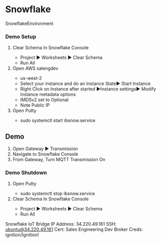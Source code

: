 # Snowflake
SnowflakeEnvironment

### Demo Setup

<ol>
    <li>Clear Schema In Snowflake Console</li>
    <ul>
      <li>Project ► Worksheets ► Clear Schema</li>
      <li>Run All</li>
    </ul>
         <li>Open AWS salengdev</li>
    <ul>
      <li>us-west-2</li>
      <li>Select your instance and do an Instance State► Start Instance </li>  
      <li>Right Click on Instance after started ►Instance settings► Modify instance metadata options</li>  
      <li>IMDSv2 set to Optional</li> 
      <li>Note Public IP</li> 
    </ul>   
    <li>Open Putty</li>
    <ul>
      <li>sudo systemctl start ibsnow.service</li>
    </ul>
</ol>

## Demo
<ol>
    <li>Open Gateway ► Transmission</li>
    <li>Navigate to Snowflake Console</li>
    <li>From Gateway, Turn MQTT Transmission On</li>
</ol>

### Demo Shutdown

<ol>
    <li>Open Putty</li>
    <ul>
      <li>sudo systemctl stop ibsnow.service</li>
    </ul>
    <li>Clear Schema In Snowflake Console</li>
    <ul>
      <li>Project ► Worksheets ► Clear Schema</li>
      <li>Run All</li>
    </ul>

</ol>

Snowflake IoT Bridge
IP Address: 34.220.49.161
SSH: ubuntu@34.220.49.161
Cert: Sales Engineering Dev
Broker Creds: ignition/Ignition!
